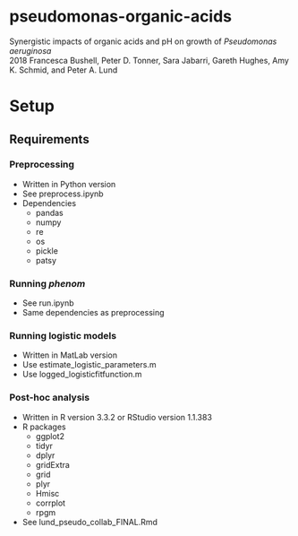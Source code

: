 # pseudomonas-organic-acids
Synergistic impacts of organic acids and pH on growth of _Pseudomonas aeruginosa_ \
2018 Francesca Bushell, Peter D. Tonner, Sara Jabarri, Gareth Hughes, Amy K. Schmid, and Peter A. Lund

# Setup

## Requirements

### Preprocessing
* Written in Python version 
* See preprocess.ipynb
* Dependencies 
  * pandas 
  * numpy
  * re
  * os
  * pickle
  * patsy

### Running _phenom_
* See run.ipynb
* Same dependencies as preprocessing

### Running logistic models 
* Written in MatLab version
* Use estimate_logistic_parameters.m 
* Use logged_logisticfitfunction.m

### Post-hoc analysis 
* Written in R version 3.3.2 or RStudio version 1.1.383
* R packages 
  * ggplot2
  * tidyr
  * dplyr
  * gridExtra
  * grid
  * plyr
  * Hmisc
  * corrplot
  * rpgm
* See lund_pseudo_collab_FINAL.Rmd  


